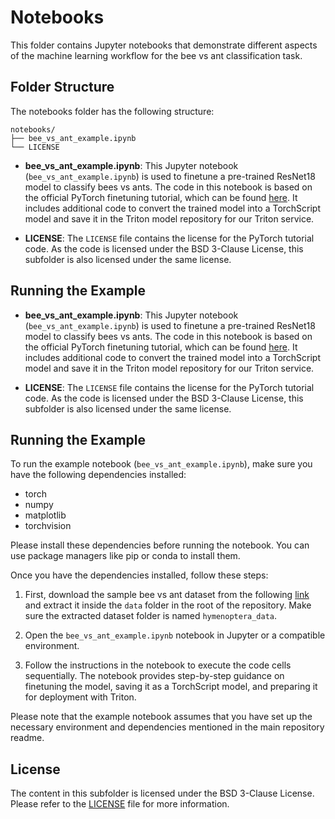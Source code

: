 # Notebooks

This folder contains Jupyter notebooks that demonstrate different aspects of the machine learning workflow for the bee vs ant classification task. 

## Folder Structure

The notebooks folder has the following structure:

```
notebooks/
├── bee_vs_ant_example.ipynb
└── LICENSE
```

- **bee_vs_ant_example.ipynb**: This Jupyter notebook (`bee_vs_ant_example.ipynb`) is used to finetune a pre-trained ResNet18 model to classify bees vs ants. The code in this notebook is based on the official PyTorch finetuning tutorial, which can be found [here](https://pytorch.org/tutorials/beginner/transfer_learning_tutorial.html?highlight=transfer%20learning%20ant%20bees). It includes additional code to convert the trained model into a TorchScript model and save it in the Triton model repository for our Triton service.

- **LICENSE**: The `LICENSE` file contains the license for the PyTorch tutorial code. As the code is licensed under the BSD 3-Clause License, this subfolder is also licensed under the same license.

## Running the Example


- **bee_vs_ant_example.ipynb**: This Jupyter notebook (`bee_vs_ant_example.ipynb`) is used to finetune a pre-trained ResNet18 model to classify bees vs ants. The code in this notebook is based on the official PyTorch finetuning tutorial, which can be found [here](https://pytorch.org/tutorials/beginner/transfer_learning_tutorial.html?highlight=transfer%20learning%20ant%20bees). It includes additional code to convert the trained model into a TorchScript model and save it in the Triton model repository for our Triton service.

- **LICENSE**: The `LICENSE` file contains the license for the PyTorch tutorial code. As the code is licensed under the BSD 3-Clause License, this subfolder is also licensed under the same license.

## Running the Example

To run the example notebook (`bee_vs_ant_example.ipynb`), make sure you have the following dependencies installed:

- torch
- numpy
- matplotlib
- torchvision

Please install these dependencies before running the notebook. You can use package managers like pip or conda to install them.

Once you have the dependencies installed, follow these steps:

1. First, download the sample bee vs ant dataset from the following [link](https://download.pytorch.org/tutorial/hymenoptera_data.zip) and extract it inside the `data` folder in the root of the repository. Make sure the extracted dataset folder is named `hymenoptera_data`.

2. Open the `bee_vs_ant_example.ipynb` notebook in Jupyter or a compatible environment.

3. Follow the instructions in the notebook to execute the code cells sequentially. The notebook provides step-by-step guidance on finetuning the model, saving it as a TorchScript model, and preparing it for deployment with Triton.

Please note that the example notebook assumes that you have set up the necessary environment and dependencies mentioned in the main repository readme.

## License

The content in this subfolder is licensed under the BSD 3-Clause License. Please refer to the [LICENSE](LICENSE) file for more information.